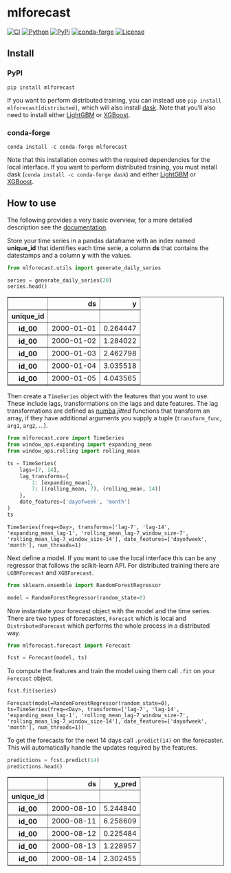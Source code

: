 mlforecast
================

<!-- WARNING: THIS FILE WAS AUTOGENERATED! DO NOT EDIT! -->

[![CI](https://github.com/Nixtla/mlforecast/actions/workflows/ci.yaml/badge.svg)](https://github.com/Nixtla/mlforecast/actions/workflows/ci.yaml)
[![Python](https://img.shields.io/pypi/pyversions/mlforecast.png)](https://pypi.org/project/mlforecast/)
[![PyPi](https://img.shields.io/pypi/v/mlforecast?color=blue.png)](https://pypi.org/project/mlforecast/)
[![conda-forge](https://img.shields.io/conda/vn/conda-forge/mlforecast?color=blue.png)](https://anaconda.org/conda-forge/mlforecast)
[![License](https://img.shields.io/github/license/Nixtla/mlforecast.png)](https://github.com/Nixtla/mlforecast/blob/main/LICENSE)

## Install

### PyPI

`pip install mlforecast`

If you want to perform distributed training, you can instead use
`pip install mlforecast[distributed]`, which will also install
[dask](https://dask.org/). Note that you’ll also need to install either
[LightGBM](https://github.com/microsoft/LightGBM/tree/master/python-package)
or
[XGBoost](https://xgboost.readthedocs.io/en/latest/install.html#python).

### conda-forge

`conda install -c conda-forge mlforecast`

Note that this installation comes with the required dependencies for the
local interface. If you want to perform distributed training, you must
install dask (`conda install -c conda-forge dask`) and either
[LightGBM](https://github.com/microsoft/LightGBM/tree/master/python-package)
or
[XGBoost](https://xgboost.readthedocs.io/en/latest/install.html#python).

## How to use

The following provides a very basic overview, for a more detailed
description see the
[documentation](https://nixtla.github.io/mlforecast/).

Store your time series in a pandas dataframe with an index named
**unique_id** that identifies each time serie, a column **ds** that
contains the datestamps and a column **y** with the values.

``` python
from mlforecast.utils import generate_daily_series

series = generate_daily_series(20)
series.head()
```

<div>
<style scoped>
    .dataframe tbody tr th:only-of-type {
        vertical-align: middle;
    }

    .dataframe tbody tr th {
        vertical-align: top;
    }

    .dataframe thead th {
        text-align: right;
    }
</style>
<table border="1" class="dataframe">
  <thead>
    <tr style="text-align: right;">
      <th></th>
      <th>ds</th>
      <th>y</th>
    </tr>
    <tr>
      <th>unique_id</th>
      <th></th>
      <th></th>
    </tr>
  </thead>
  <tbody>
    <tr>
      <th>id_00</th>
      <td>2000-01-01</td>
      <td>0.264447</td>
    </tr>
    <tr>
      <th>id_00</th>
      <td>2000-01-02</td>
      <td>1.284022</td>
    </tr>
    <tr>
      <th>id_00</th>
      <td>2000-01-03</td>
      <td>2.462798</td>
    </tr>
    <tr>
      <th>id_00</th>
      <td>2000-01-04</td>
      <td>3.035518</td>
    </tr>
    <tr>
      <th>id_00</th>
      <td>2000-01-05</td>
      <td>4.043565</td>
    </tr>
  </tbody>
</table>
</div>

Then create a `TimeSeries` object with the features that you want to
use. These include lags, transformations on the lags and date features.
The lag transformations are defined as [numba](http://numba.pydata.org/)
*jitted* functions that transform an array, if they have additional
arguments you supply a tuple (`transform_func`, `arg1`, `arg2`, …).

``` python
from mlforecast.core import TimeSeries
from window_ops.expanding import expanding_mean
from window_ops.rolling import rolling_mean

ts = TimeSeries(
    lags=[7, 14],
    lag_transforms={
        1: [expanding_mean],
        7: [(rolling_mean, 7), (rolling_mean, 14)]
    },
    date_features=['dayofweek', 'month']
)
ts
```

    TimeSeries(freq=<Day>, transforms=['lag-7', 'lag-14', 'expanding_mean_lag-1', 'rolling_mean_lag-7_window_size-7', 'rolling_mean_lag-7_window_size-14'], date_features=['dayofweek', 'month'], num_threads=1)

Next define a model. If you want to use the local interface this can be
any regressor that follows the scikit-learn API. For distributed
training there are `LGBMForecast` and `XGBForecast`.

``` python
from sklearn.ensemble import RandomForestRegressor

model = RandomForestRegressor(random_state=0)
```

Now instantiate your forecast object with the model and the time series.
There are two types of forecasters, `Forecast` which is local and
`DistributedForecast` which performs the whole process in a distributed
way.

``` python
from mlforecast.forecast import Forecast

fcst = Forecast(model, ts)
```

To compute the features and train the model using them call `.fit` on
your `Forecast` object.

``` python
fcst.fit(series)
```

    Forecast(model=RandomForestRegressor(random_state=0), ts=TimeSeries(freq=<Day>, transforms=['lag-7', 'lag-14', 'expanding_mean_lag-1', 'rolling_mean_lag-7_window_size-7', 'rolling_mean_lag-7_window_size-14'], date_features=['dayofweek', 'month'], num_threads=1))

To get the forecasts for the next 14 days call `.predict(14)` on the
forecaster. This will automatically handle the updates required by the
features.

``` python
predictions = fcst.predict(14)
predictions.head()
```

<div>
<style scoped>
    .dataframe tbody tr th:only-of-type {
        vertical-align: middle;
    }

    .dataframe tbody tr th {
        vertical-align: top;
    }

    .dataframe thead th {
        text-align: right;
    }
</style>
<table border="1" class="dataframe">
  <thead>
    <tr style="text-align: right;">
      <th></th>
      <th>ds</th>
      <th>y_pred</th>
    </tr>
    <tr>
      <th>unique_id</th>
      <th></th>
      <th></th>
    </tr>
  </thead>
  <tbody>
    <tr>
      <th>id_00</th>
      <td>2000-08-10</td>
      <td>5.244840</td>
    </tr>
    <tr>
      <th>id_00</th>
      <td>2000-08-11</td>
      <td>6.258609</td>
    </tr>
    <tr>
      <th>id_00</th>
      <td>2000-08-12</td>
      <td>0.225484</td>
    </tr>
    <tr>
      <th>id_00</th>
      <td>2000-08-13</td>
      <td>1.228957</td>
    </tr>
    <tr>
      <th>id_00</th>
      <td>2000-08-14</td>
      <td>2.302455</td>
    </tr>
  </tbody>
</table>
</div>
